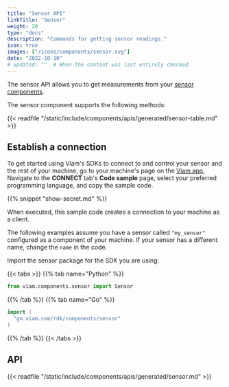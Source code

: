 ```yaml
---
title: "Sensor API"
linkTitle: "Sensor"
weight: 20
type: "docs"
description: "Commands for getting sensor readings."
icon: true
images: ["/icons/components/sensor.svg"]
date: "2022-10-10"
# updated: ""  # When the content was last entirely checked
---
```


The sensor API allows you to get measurements from your [sensor components](/components/sensor/).

The sensor component supports the following methods:

{{< readfile "/static/include/components/apis/generated/sensor-table.md" >}}

## Establish a connection

To get started using Viam's SDKs to connect to and control your sensor and the rest of your machine, go to your machine's page on the [Viam app](https://app.viam.com),
Navigate to the **CONNECT** tab's **Code sample** page, select your preferred programming language, and copy the sample code.

{{% snippet "show-secret.md" %}}

When executed, this sample code creates a connection to your machine as a client.

The following examples assume you have a sensor called `"my_sensor"` configured as a component of your machine.
If your sensor has a different name, change the `name` in the code.

Import the sensor package for the SDK you are using:

{{< tabs >}}
{{% tab name="Python" %}}

```python
from viam.components.sensor import Sensor
```

{{% /tab %}}
{{% tab name="Go" %}}

```go
import (
  "go.viam.com/rdk/components/sensor"
)
```

{{% /tab %}}
{{< /tabs >}}

## API

{{< readfile "/static/include/components/apis/generated/sensor.md" >}}
